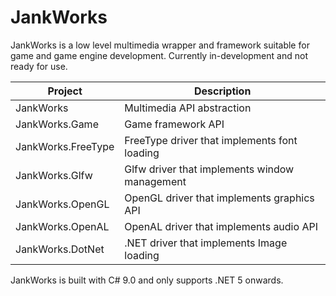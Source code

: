 # JankWorks

JankWorks is a low level multimedia wrapper and framework suitable for game and game engine development. Currently in-development and not ready for use.

| Project            | Description                                   |
| ------------------ | --------------------------------------------- |
| JankWorks          | Multimedia API abstraction                    |
| JankWorks.Game     | Game framework API                            |
| JankWorks.FreeType | FreeType driver that implements font loading  |
| JankWorks.Glfw     | Glfw driver that implements window management |
| JankWorks.OpenGL   | OpenGL driver that implements graphics API    |
| JankWorks.OpenAL   | OpenAL driver that implements audio API       |
| JankWorks.DotNet   | .NET driver that implements Image loading     |

JankWorks is built with C# 9.0 and only supports .NET 5 onwards.